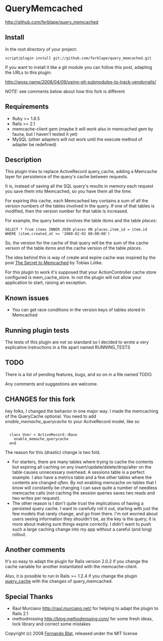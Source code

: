 # QueryMemcached

<http://github.com/ferblape/query_memcached>

## Install

In the root directory of your project:

    script/plugin install git://github.com/ferblape/query_memcached.git

If you want to install it like a git module you can follow this post, adapting the URLs to this plugin:

<http://woss.name/2008/04/09/using-git-submodules-to-track-vendorrails/>

*NOTE:* see comments below about how this fork is different

## Requirements

  - Ruby >= 1.8.5
  - Rails >= 2.1
  - memcache-client gem (maybe it will work also in memcached gem by fauna, but I haven't tested it yet)
  - MySQL (other adapters will not work until the execute method of adapter be redefined)

## Description

This plugin tries to replace ActiveRecord query_cache, adding a Memcache layer for persistence of the query's cache between requests. 

It is, instead of saving all the SQL query's results in memory each request you save them into Memcached, so you have them all the time.

For expiring this cache, each Memcached key contains a sum of all the version numbers of the tables involved in the query. If one of that tables is modified, then the version number for that table is increased.

For example, the query below involves the table _items_ and the table _places_:

    SELECT * from items INNER JOIN places ON places.item_id = item.id WHERE (item.created_at >= '2008-02-02 00:00:00')
    
So, the version for the cache of that query will be the sum of the cache version of the table _items_ and the cache version of the table _places_.

The idea behind this is way of create and expire cache was inspired by the post [The Secret to Memcached](http://blog.leetsoft.com/2007/5/22/the-secret-to-memcached) by Tobias Lütke.

For this plugin to work it's supposed that your ActionController cache store configured is mem_cache_store. In not the plugin will not allow your application to start, raising an exception.

## Known issues

  - You can get race conditions in the version keys of tables stored in Memcached
  
## Running plugin tests

The tests of this plugin are not so standard so I decided to wrote a very explicative instructions in a file apart named RUNNING_TESTS

## TODO

There is a list of pending features, bugs, and so on in a file named TODO.

Any comments and suggestions are welcome.

## CHANGES for this fork

hey folks, I changed the behavior in one major way.  I made the memcaching of the QueryCache optional.  You need to add _enable_memache_querycache_ to your AcitveRecord model, like so

<code>
  class User < ActiveRecord::Base
    enable_memache_querycache
  end
</code>

The reason for this (drastic) change is two fold.  
  - For starters, there are many tables where trying to cache the contents but expiring all caching on any insert/update/delete/drop/alter on the table causes unnecessary overhead.  A sessions table is a perfect example.  I also have a metrics table and a few other tables where the contents are changed _often_.  By not enabling memcache on tables that I know will constantly be changing I can save quite a number of needless memcache calls (not caching the session queries saves two reads and two writes per request).  
  - The other reason is I don't quite trust the implications of having a persisted query cache.  I want to carefully roll it out, starting with just the few models that rarely change, and go from there.  I'm not worried about users seeing information they shouldn't be, as the key is the query; it is more about making sure things expire correctly.  I didn't want to push such a large caching change into my app without a careful (and long) rollout.


## Another comments

It's so easy to adapt the plugin for Rails version 2.0.2 if you change the cache variable for another instantiated with the memcache-client.

Also, it is possible to run in Rails >= 1.2.4 if you change the plugin [query_cache](http://agilewebdevelopment.com/plugins/query_cache) with the changes of query_memcached.

## Special Thanks

  - Raul Murciano <http://raul.murciano.net/> for helping to adapt the plugin to Rails 2.1
  - methodmissing <http://blog.methodmissing.com/> for some fresh ideas, lock library and correct some mistakes

Copyright (c) 2008 [Fernando Blat](http://www.inwebwetrust.net), released under the MIT license
